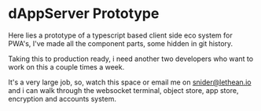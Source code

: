 # dAppServer Prototype

Here lies a prototype of a typescript based client side eco system for PWA's, I've made all the component parts, some hidden in git history.

Taking this to production ready, i need another two developers who want to work on this a couple times a week.

It's a very large job, so, watch this space or email me on snider@lethean.io and i can walk through the websocket terminal, object store, app store, encryption and accounts system.
